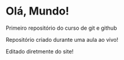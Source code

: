 # Olá, Mundo!
 Primeiro repositório do curso de git e github
 
 Repositório criado durante uma aula ao vivo!
 
 Editado diretmente do site!
